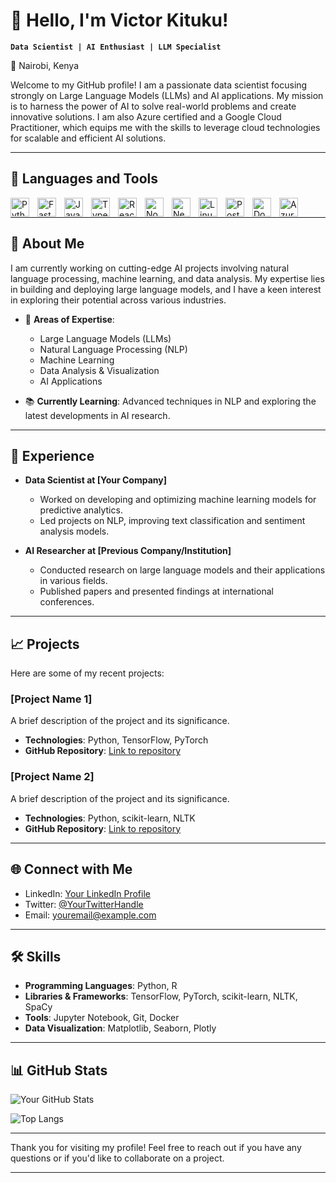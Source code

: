 # 👋 Hello, I'm Victor Kituku!

**`Data Scientist | AI Enthusiast | LLM Specialist`**

📍 Nairobi, Kenya

Welcome to my GitHub profile! I am a passionate data scientist focusing strongly on Large Language Models (LLMs) and AI applications. My mission is to harness the power of AI to solve real-world problems and create innovative solutions. I am also Azure certified and a Google Cloud Practitioner, which equips me with the skills to leverage cloud technologies for scalable and efficient AI solutions.

---

## 🧰 Languages and Tools

<img align="left" alt="Python" width="30px" style="padding-right:10px;" src="https://cdn.jsdelivr.net/gh/devicons/devicon/icons/python/python-plain.svg" />
<img align="left" alt="FastAPI" width="30px" style="padding-right:10px;" src="https://cdn.jsdelivr.net/gh/devicons/devicon@latest/icons/fastapi/fastapi-original.svg" />
<img align="left" alt="JavaScript" width="30px" style="padding-right:10px;" src="https://cdn.jsdelivr.net/gh/devicons/devicon/icons/javascript/javascript-plain.svg" />
<img align="left" alt="TypeScript" width="30px" style="padding-right:10px;" src="https://cdn.jsdelivr.net/gh/devicons/devicon/icons/typescript/typescript-plain.svg" />
<img align="left" alt="React" width="30px" style="padding-right:10px;" src="https://cdn.jsdelivr.net/gh/devicons/devicon/icons/react/react-original.svg" />
<img align="left" alt="NodeJS" width="30px" style="padding-right:10px;" src="https://cdn.jsdelivr.net/gh/devicons/devicon/icons/nodejs/nodejs-original.svg" />
<img align="left" alt="Next.js" width="30px" style="padding-right:10px;" src="https://cdn.jsdelivr.net/gh/devicons/devicon@latest/icons/nextjs/nextjs-original-wordmark.svg" />
<img align="left" alt="Linux" width="30px" style="padding-right:10px;" src="https://cdn.jsdelivr.net/gh/devicons/devicon/icons/linux/linux-original.svg" />
<img align="left" alt="Postgresql" width="30px" style="padding-right:10px;" src="https://cdn.jsdelivr.net/gh/devicons/devicon@latest/icons/postgresql/postgresql-original-wordmark.svg" />
<img align="left" alt="Docker" width="30px" style="padding-right:10px;" src="https://cdn.jsdelivr.net/gh/devicons/devicon@latest/icons/docker/docker-original-wordmark.svg" />
<img align="left" alt="Azure" width="30px" style="padding-right:10px;" src="https://cdn.jsdelivr.net/gh/devicons/devicon@latest/icons/azure/azure-original.svg" />


<br />

---

## 🧠 About Me

I am currently working on cutting-edge AI projects involving natural language processing, machine learning, and data analysis. My expertise lies in building and deploying large language models, and I have a keen interest in exploring their potential across various industries.

- 🌟 **Areas of Expertise**:
  - Large Language Models (LLMs)
  - Natural Language Processing (NLP)
  - Machine Learning
  - Data Analysis & Visualization
  - AI Applications

- 📚 **Currently Learning**: Advanced techniques in NLP and exploring the latest developments in AI research.

---

## 💼 Experience

- **Data Scientist at [Your Company]**
  - Worked on developing and optimizing machine learning models for predictive analytics.
  - Led projects on NLP, improving text classification and sentiment analysis models.

- **AI Researcher at [Previous Company/Institution]**
  - Conducted research on large language models and their applications in various fields.
  - Published papers and presented findings at international conferences.

---

## 📈 Projects

Here are some of my recent projects:

### [Project Name 1]
A brief description of the project and its significance.
- **Technologies**: Python, TensorFlow, PyTorch
- **GitHub Repository**: [Link to repository](https://github.com/yourusername/projectname1)

### [Project Name 2]
A brief description of the project and its significance.
- **Technologies**: Python, scikit-learn, NLTK
- **GitHub Repository**: [Link to repository](https://github.com/yourusername/projectname2)

---

## 🌐 Connect with Me

- LinkedIn: [Your LinkedIn Profile](https://www.linkedin.com/in/yourprofile)
- Twitter: [@YourTwitterHandle](https://twitter.com/yourhandle)
- Email: [youremail@example.com](mailto:youremail@example.com)

---

## 🛠️ Skills

- **Programming Languages**: Python, R
- **Libraries & Frameworks**: TensorFlow, PyTorch, scikit-learn, NLTK, SpaCy
- **Tools**: Jupyter Notebook, Git, Docker
- **Data Visualization**: Matplotlib, Seaborn, Plotly

---

## 📊 GitHub Stats

![Your GitHub Stats](https://github-readme-stats.vercel.app/api?username=yourusername&show_icons=true&theme=radical)

![Top Langs](https://github-readme-stats.vercel.app/api/top-langs/?username=yourusername&layout=compact&theme=radical)

---

Thank you for visiting my profile! Feel free to reach out if you have any questions or if you'd like to collaborate on a project.

---

